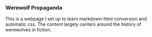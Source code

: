 ### Werewolf Propaganda
This is a webpage I set up to learn markdown-html conversion and automatic css. The content largely centers around the history of werewolves in fiction.